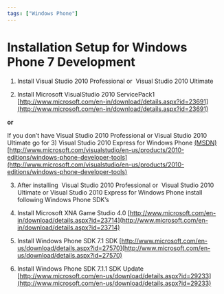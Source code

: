 ```yaml
---
tags: ["Windows Phone"]
---
```


# Installation Setup for Windows Phone 7  Development
<!--markdownlint-disable MD013 MD029 MD036 MD024 MD033 MD040 MD042 MD001 MD051 MD025 MD052-->
1. Install Visual Studio 2010 Professional or  Visual Studio 2010 Ultimate

2. Install Microsoft VisualStudio 2010 ServicePack1 [](http://http//www.microsoft.com/en-in/download/details.aspx?id=23691 "SP1 Download Link")[http://www.microsoft.com/en-in/download/details.aspx?id=23691](http://www.microsoft.com/en-in/download/details.aspx?id=23691)

**or**

If you don’t have Visual Studio 2010 Professional or Visual Studio 2010 Ultimate go for 3) Visual Studio 2010 Express for Windows Phone [(MSDN)](http://msdn.microsoft.com/en-us/library/ff630878(v=vs.92).aspx(MSDN)) [](http://www.microsoft.com/visualstudio/en-us/products/2010-editions/windows-phone-developer-tools)[http://www.microsoft.com/visualstudio/en-us/products/2010-editions/windows-phone-developer-tools](http://www.microsoft.com/visualstudio/en-us/products/2010-editions/windows-phone-developer-tools)

3. After installing  Visual Studio 2010 Professional or  Visual Studio 2010 Ultimate or Visual Studio 2010 Express for Windows Phone install following Windows Phone SDK’s

4. Install Microsoft XNA Game Studio 4.0 [http://www.microsoft.com/en-in/download/details.aspx?id=23714](http://www.microsoft.com/en-in/download/details.aspx?id=23714)

5. Install Windows Phone SDK 7.1 SDK [http://www.microsoft.com/en-us/download/details.aspx?id=27570](http://www.microsoft.com/en-us/download/details.aspx?id=27570)

6. Install Windows Phone SDK 7.1.1 SDK Update [](http://www.microsoft.com/en-us/download/details.aspx?id=29233)[http://www.microsoft.com/en-us/download/details.aspx?id=29233](http://www.microsoft.com/en-us/download/details.aspx?id=29233)
